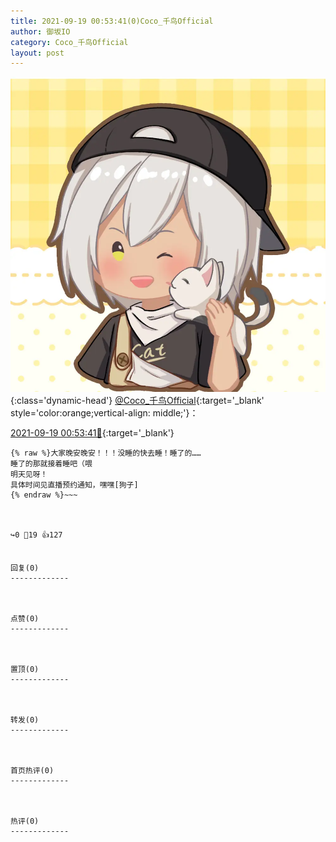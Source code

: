 ```yaml
---
title: 2021-09-19 00:53:41(0)Coco_千鸟Official
author: 御坂IO
category: Coco_千鸟Official
layout: post
---
```


![img](/images/85e485bc0dbd0cde4d15f24d7cffe9704618ad10.jpg){:class='dynamic-head'}
[@Coco_千鸟Official](https://space.bilibili.com/1891728206/dynamic){:target='_blank' style='color:orange;vertical-align: middle;'}：

[2021-09-19 00:53:41🔗](https://t.bilibili.com/571856087805987286){:target='_blank'}

~~~
{% raw %}大家晚安晚安！！！没睡的快去睡！睡了的……
睡了的那就接着睡吧（喂
明天见呀！
具体时间见直播预约通知，嘿嘿[狗子]
{% endraw %}~~~



↪️0 💬19 👍127


回复(0)
-------------



点赞(0)
-------------



置顶(0)
-------------



转发(0)
-------------



首页热评(0)
-------------



热评(0)
-------------



